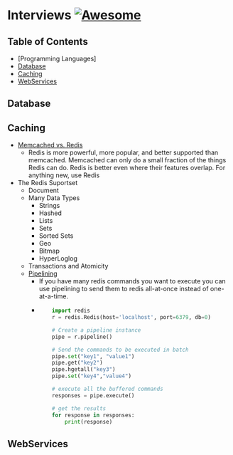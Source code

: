 # Interviews [![Awesome](https://cdn.rawgit.com/sindresorhus/awesome/d7305f38d29fed78fa85652e3a63e154dd8e8829/media/badge.svg)](https://github.com/sindresorhus/awesome)


## Table of Contents
 - [Programming Languages]
 - [Database](#Database)
 - [Caching](#Caching)
 - [WebServices](#WebServices)
 

## Database
## Caching  
  * [Memcached vs. Redis](https://stackoverflow.com/questions/10558465/memcached-vs-redis)
    * Redis is more powerful, more popular, and better supported than memcached. Memcached can only do a small fraction of the things Redis can do. Redis is better even where their features overlap. For anything new, use Redis
  * The Redis Suportset
    * Document
    * Many Data Types
      * Strings
      * Hashed
      * Lists
      * Sets
      * Sorted Sets
      * Geo
      * Bitmap
      * HyperLoglog
    * Transactions and Atomicity
    * [Pipelining](https://redis.io/topics/pipelining)
      * If you have many redis commands you want to execute you can use pipelining to send them to redis all-at-once instead of one-at-a-time.
      * ```python
            import redis
            r = redis.Redis(host='localhost', port=6379, db=0)

            # Create a pipeline instance 
            pipe = r.pipeline()

            # Send the commands to be executed in batch
            pipe.set("key1", "value1")
            pipe.get("key2")
            pipe.hgetall("key3")
            pipe.set("key4","value4")

            # execute all the buffered commands
            responses = pipe.execute()

            # get the results
            for response in responses:
                print(response)
        ```

## WebServices
